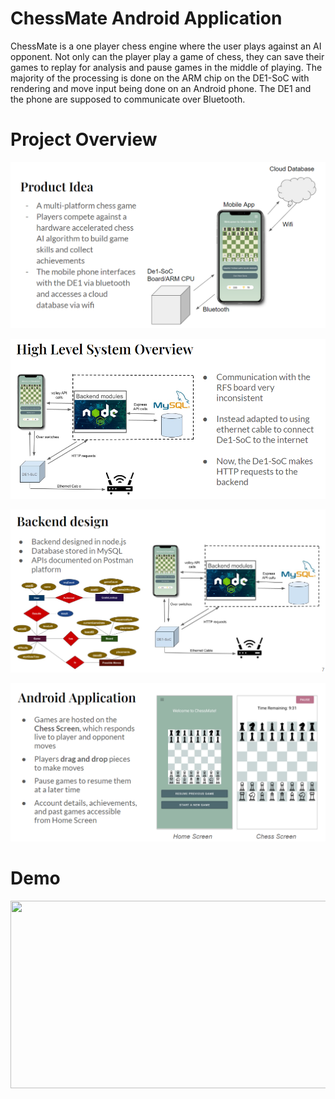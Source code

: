# ChessMate Android Application
ChessMate is a one player chess engine where the user plays against an AI opponent. 
Not only can the player play a game of chess, they can save their games to replay for analysis and pause games in the middle of playing. 
The majority of the processing is done on the ARM chip on the DE1-SoC with rendering and move input being done on an Android phone. The DE1 and the phone are supposed to communicate over Bluetooth. 

# Project Overview
![Alt text](https://github.com/maddie1202/ChessMate/blob/main/product_idea.png)

![Alt text](https://github.com/maddie1202/ChessMate/blob/main/sys_arch.png)

![Alt text](https://github.com/maddie1202/ChessMate/blob/main/backend.png)

![Alt text](https://github.com/maddie1202/ChessMate/blob/main/frontend.png)

# Demo
[<img src="https://img.youtube.com/vi/cPS8bjH6wZc/hqdefault.jpg" width="600" height="300"
/>](https://www.youtube.com/embed/cPS8bjH6wZc)
